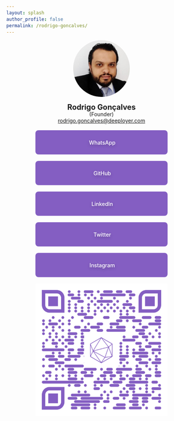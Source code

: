 ```yaml
---
layout: splash
author_profile: false
permalink: /rodrigo-goncalves/
---
```


<style>
.profilebutton {
  background-color: #845EC2;
  border-radius: 8px;
  border-style: none;
  box-sizing: border-box;
  color: #FFFFFF;
  cursor: pointer;
  flex-shrink: 0;
  font-family: "Inter UI","SF Pro Display",-apple-system,BlinkMacSystemFont,"Segoe UI",Roboto,Oxygen,Ubuntu,Cantarell,"Open Sans","Helvetica Neue",sans-serif;
  font-size: 1.0em;
  font-weight: 500;
  height: 4rem;
  padding: 0 1.6rem;
  text-align: center;
  text-shadow: rgba(0, 0, 0, 0.25) 0 3px 8px;
  transition: all .5s;
  user-select: none;
  -webkit-user-select: none;
  touch-action: manipulation;
  width: 350px;
}
  
.profilebutton a:link {
  color: #ffffff;
  text-decoration: none;
}

.profilebutton a:visited {
  color: #ffffff;
  text-decoration: none;
}

.profilebutton a:focus {  
  background: #BAE498;
}

.profilebutton a:hover {  
  background: #CDFEAA;
  box-shadow: rgba(80, 63, 205, 0.5) 0 1px 30px;
  transition-duration: .1s;
}

.profilebutton a:active {  
  color: #CDFEAA;
}
  
@media (min-width: 768px) {
  .profilebutton {
    padding: 0 2.6rem;
  }
}
</style>

<center>
  <img src="/assets/images/rodrigogoncalves-avatar.png" style="text-align: center; border-radius: 50%; width: 150px;">
  <br /><br />
  <span style="text-align:center; font-size:1.4em; font-weight:bold; line-height: 80%;">Rodrigo Gonçalves</span>
  <br />  
  <span style="text-align: center; font-size:1.0em; line-height: 80%;">(Founder)</span>
  <br />
  <a href="mailto:rodrigo.goncalves@deeployer.com">rodrigo.goncalves@deeployer.com</a>
  <br /><br />
  <button class="profilebutton" role="button" onclick="window.location = 'https://wa.me/554192312602';"><span class="fa-brands fa-whatsapp"></span>&nbsp;WhatsApp</button>
  <br /><br />
  <button class="profilebutton" role="button" onclick="window.location = 'https://github.com/rodrigonca';"><span class="fa-brands fa-github"></span>&nbsp;GitHub</button>  
  <br /><br />
  <button class="profilebutton" role="button" onclick="window.location = 'https://linkedin.com/in/rodrigonca';"><span class="fa-brands fa-linkedin"></span>&nbsp;LinkedIn</button>
  <br /><br />
  <button class="profilebutton" role="button" onclick="window.location = 'https://twitter.com/RodriGonca';"><span class="fa-brands fa-twitter"></span>&nbsp;Twitter</button>
  <br /><br />
  <button class="profilebutton" role="button" onclick="window.location = 'https://instagram.com/rodrigonca84';"><span class="fa-brands fa-instagram"></span>&nbsp;Instagram</button>
  <br /><br />
  <img src="/assets/images/qrcode-rodrigo-goncalves.png" style="width: 350px;">
</center>
